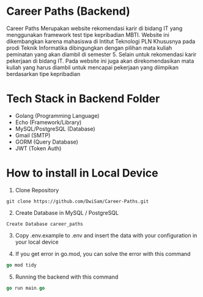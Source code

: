 # Career Paths (Backend)

Career Paths Merupakan website rekomendasi karir di bidang IT yang menggunakan framework test tipe kepribadian MBTI. Website ini dikembangkan karena mahasiswa di Intitut Teknologi PLN Khususnya pada prodi Teknik Informatika dibingungkan dengan pilihan mata kuliah peminatan yang akan diambil di semester 5. Selain untuk rekomendasi karir pekerjaan di bidang IT. Pada website ini juga akan direkomendasikan mata kuliah yang harus diambil untuk mencapai pekerjaan yang diimpikan berdasarkan tipe kepribadian


# Tech Stack in Backend Folder

- Golang (Programming Language)
- Echo (Framework/Library)
- MySQL/PostgreSQL (Database)
- Gmail (SMTP)
- GORM (Query Database)
- JWT (Token Auth)


# How to install in Local Device

1. Clone Repository

```
git clone https://github.com/DwiSam/Career-Paths.git
```

2. Create Database in MySQL / PostgreSQL

```
Create Database career_paths
```

3. Copy .env.example to .env and insert the data with your configuration in your local device

4. If you get error in go.mod, you can solve the error with this command 

```go
go mod tidy
```

5. Running the backend with this command

``` go
go run main.go
```